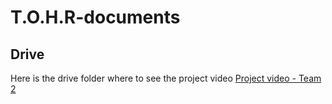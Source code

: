 # T.O.H.R-documents

## Drive
Here is the drive folder where to see the project video
[Project video - Team 2](https://drive.google.com/drive/u/1/folders/1nfJvvLZ-XcFIx445rsK6M35NgumOfuhI)
